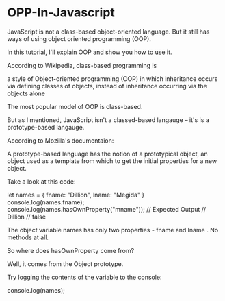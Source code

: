 #   OPP-In-Javascript

JavaScript is not a class-based object-oriented language. But it still has ways of using object oriented programming (OOP).

In this tutorial, I'll explain OOP and show you how to use it.

According to Wikipedia, class-based programming is

a style of Object-oriented programming (OOP) in which inheritance occurs via defining classes of objects, instead of inheritance occurring via the objects alone

The most popular model of OOP is class-based.

But as I mentioned, JavaScript isn't a classed-based langauge – it's is a prototype-based langauge.

According to Mozilla's documentaion:

A prototype-based language has the notion of a prototypical object, an object used as a template from which to get the initial properties for a new object.
 
Take a look at this code:

let names = {
    fname: "Dillion",
    lname: "Megida"
}
console.log(names.fname);
console.log(names.hasOwnProperty("mname"));
// Expected Output
// Dillion
// false

The object variable names has only two properties - fname and lname . No methods at all.

So where does hasOwnProperty come from?

Well, it comes from the Object prototype.

Try logging the contents of the variable to the console:

console.log(names);
